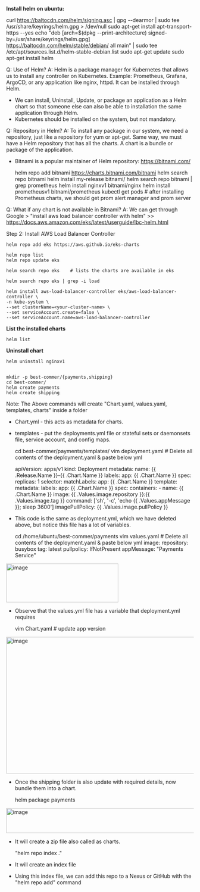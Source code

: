 **Install helm on ubuntu:**

  curl https://baltocdn.com/helm/signing.asc | gpg --dearmor | sudo tee /usr/share/keyrings/helm.gpg > /dev/null
  sudo apt-get install apt-transport-https --yes
  echo "deb [arch=$(dpkg --print-architecture) signed-by=/usr/share/keyrings/helm.gpg] https://baltocdn.com/helm/stable/debian/ all main" | sudo tee /etc/apt/sources.list.d/helm-stable-debian.list
  sudo apt-get update
  sudo apt-get install helm

Q: Use of Helm?
A: Helm is a package manager for Kubernetes that allows us to install any controller on Kubernetes. Example: Prometheus, Grafana, ArgoCD, or any application like nginx, httpd. It can be installed through Helm.

* We can install, Uninstall, Update, or package an application as a Helm chart so that someone else can also be able to installation the same application through Helm.
* Kubernetes should be installed on the system, but not mandatory.

Q: Repository in Helm?
A: To install any package in our system, we need a repository, just like a repository for yum or apt-get. Same way, we must have a Helm repository that has all the charts. A chart is a bundle or package of the application.

* Bitnami is a popular maintainer of Helm repository: https://bitnami.com/

  helm repo add bitnami https://charts.bitnami.com/bitnami
  helm search repo bitnami
  helm install my-release bitnami/<chart>
  helm search repo bitnami | grep prometheus
  helm install nginxv1 bitnami/nginx
  helm install prometheusv1 bitnami/prometheus
  kubectl get pods        # after installing Prometheus charts, we should get prom alert manager and prom server

Q: What if any chart is not available in Bitnami?
A: We can get through Google > "install aws load balancer controller with helm" >> https://docs.aws.amazon.com/eks/latest/userguide/lbc-helm.html

Step 2: Install AWS Load Balancer Controller

    helm repo add eks https://aws.github.io/eks-charts

    helm repo list
    helm repo update eks

    helm search repo eks    # lists the charts are available in eks

    helm search repo eks | grep -i load

    helm install aws-load-balancer-controller eks/aws-load-balancer-controller \
    -n kube-system \
    --set clusterName=<your-cluster-name> \
    --set serviceAccount.create=false \
    --set serviceAccount.name=aws-load-balancer-controller

**List the installed charts**

    helm list

**Uninstall chart**

    helm uninstall nginxv1


    mkdir -p best-commer/{payments,shipping}
    cd best-commer/
    helm create payments
    helm create shipping

Note: The Above commands will create "Chart.yaml, values.yaml, templates, charts" inside a folder

* Chart.yml - this acts as metadata for charts.
* templates - put the deployments.yml file or stateful sets or daemonsets file, service account, and config maps.

    cd best-commer/payments/templates/
    vim deployment.yaml    # Delete all contents of the deployment.yaml & paste below yml


  apiVersion: apps/v1
  kind: Deployment
  metadata:
    name: {{ .Release.Name }}-{{ .Chart.Name }}
    labels:
      app: {{ .Chart.Name }}
  spec:
    replicas: 1
    selector:
      matchLabels:
        app: {{ .Chart.Name }}
    template:
      metadata:
        labels:
          app: {{ .Chart.Name }}
      spec:
        containers:
          - name: {{ .Chart.Name }}
            image: {{ .Values.image.repository }}:{{ .Values.image.tag }}
            command: ['sh', '-c', 'echo {{ .Values.appMessage }}; sleep 3600']
            imagePullPolicy: {{ .Values.image.pullPolicy }}


* This code is the same as deployment.yml, which we have deleted above, but notice this file has a lot of variables.

  cd /home/ubuntu/best-commer/payments
  vim values.yaml    # Delete all contents of the deployment.yaml & paste below yml
    image:
      repository: busybox
      tag: latest
      pullpolicy: IfNotPresent
    appMessage: "Payments Service"

<img width="301" height="104" alt="image" src="https://github.com/user-attachments/assets/b7ef104b-40f9-4e9c-9cea-a60f0175df4f" />

* Observe that the values.yml file has a variable that deployment.yml requires

  vim Chart.yaml  # update app version

<img width="835" height="367" alt="image" src="https://github.com/user-attachments/assets/bfbc57d2-6ede-4143-a34e-1bc3820cb1ff" />

* Once the shipping folder is also update with required details, now bundle them into a chart.


  helm package payments

<img width="809" height="67" alt="image" src="https://github.com/user-attachments/assets/9896ae55-4f95-405a-a1f9-b60e26237b64" />

* It will create a zip file also called as charts.

  "helm repo index ."

* It will create an index file
* Using this index file, we can add this repo to a Nexus or GitHub with the "helm repo add" command


    






  

  
  





